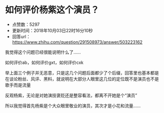 # 如何评价杨紫这个演员？
- 点赞数：5297
- 更新时间：2018年10月03日22时16分10秒
- 回答url：https://www.zhihu.com/question/291508973/answer/503223162
<body>
 <p data-pid="97kv6npY">我觉得这个问题已经很能说明什么了……</p>
 <p data-pid="mxmf0rdh">如何评价ab，如何评价gxt，如何评价cxk</p>
 <p data-pid="5u2vSvhE">举上面三个例子并无恶意，只是这几个问题后面都少了个后缀，回答里也基本都是在谈论粉丝、风评、黑料，就说明在大部分人眼里这几位的定位既不是演员也不是歌手而是流量</p>
 <p data-pid="VCFQkL3i">反观杨紫，无论是对她演技褒贬还是整容看法，都离不开她是个“演员”</p>
 <p data-pid="xhQmzF41">所以我觉得首先杨紫是个大众眼里敬业的演员，其次才是小花和流量……</p>
</body>